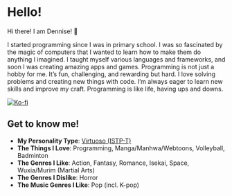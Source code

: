 # Hello!

Hi there! I am Dennise! 👋

I started programming since I was in primary school. I was so fascinated by the magic of computers that I wanted to learn how to make them do anything I imagined. I taught myself various languages and frameworks, and soon I was creating amazing apps and games. Programming is not just a hobby for me. It’s fun, challenging, and rewarding but hard. I love solving problems and creating new things with code. I’m always eager to learn new skills and improve my craft. Programming is like life, having ups and downs.

[![Ko-fi](https://ko-fi.com/img/githubbutton_sm.svg)](https://ko-fi.com/R6R0UXG7G)

## Get to know me!

- **My Personality Type**: [Virtuoso (ISTP-T)](https://16personalities.com/istp-personality)
- **The Things I Love**: Programming, Manga/Manhwa/Webtoons, Volleyball, Badminton
- **The Genres I Like**: Action, Fantasy, Romance, Isekai, Space, Wuxia/Murim (Martial Arts)
- **The Genres I Dislike**: Horror
- **The Music Genres I Like**: Pop (incl. K-pop)